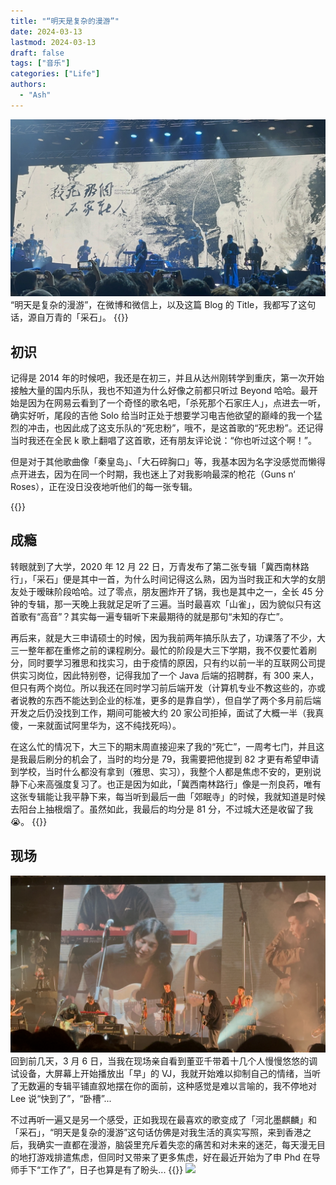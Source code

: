 ```yaml
---
title: "“明天是复杂的漫游”"
date: 2024-03-13
lastmod: 2024-03-13
draft: false
tags: ["音乐"]
categories: ["Life"]
authors:
  - "Ash"
---
```


![](header.jpg)
“明天是复杂的漫游”，在微博和微信上，以及这篇 Blog 的 Title，我都写了这句话，源自万青的「采石」。
{{<aplayer server="netease" type="song" id="1805289454">}}

## 初识
记得是 2014 年的时候吧，我还是在初三，并且从达州刚转学到重庆，第一次开始接触大量的国内乐队，我也不知道为什么好像之前都只听过 Beyond 哈哈。最开始是因为在网易云看到了一个奇怪的歌名吧，「杀死那个石家庄人」，点进去一听，确实好听，尾段的吉他 Solo 给当时正处于想要学习电吉他欲望的巅峰的我一个猛烈的冲击，也因此成了这支乐队的“死忠粉”，哦不，是这首歌的“死忠粉”。还记得当时我还在全民 k 歌上翻唱了这首歌，还有朋友评论说：“你也听过这个啊！”。

但是对于其他歌曲像「秦皇岛」、「大石碎胸口」等，我基本因为名字没感觉而懒得点开进去，因为在同一个时期，我也迷上了对我影响最深的枪花（Guns n‘ Roses），正在没日没夜地听他们的每一张专辑。

{{<aplayer server="netease" type="song" id="386844">}}

## 成瘾
转眼就到了大学，2020 年 12 月 22 日，万青发布了第二张专辑「冀西南林路行」，「采石」便是其中一首，为什么时间记得这么熟，因为当时我正和大学的女朋友处于暧昧阶段哈哈。过了零点，朋友圈炸开了锅，我也是其中之一，全长 45 分钟的专辑，那一天晚上我就足足听了三遍。当时最喜欢「山雀」，因为貌似只有这首歌有“高音”？其实每一遍专辑听下来最期待的就是那句“未知的存亡”。

再后来，就是大三申请硕士的时候，因为我前两年搞乐队去了，功课落了不少，大三一整年都在重修之前的课程刷分。最忙的阶段是大三下学期，我不仅要忙着刷分，同时要学习雅思和找实习，由于疫情的原因，只有约以前一半的互联网公司提供实习岗位，因此特别卷，记得我加了一个 Java 后端的招聘群，有 300 来人，但只有两个岗位。所以我还在同时学习前后端开发（计算机专业不教这些的，亦或者说教的东西不能达到企业的标准，更多的是靠自学），但自学了两个多月前后端开发之后仍没找到工作，期间可能被大约 20 家公司拒掉，面试了大概一半（我真傻，一来就面试阿里华为，这不纯找死吗）。

在这么忙的情况下，大三下的期末周直接迎来了我的“死亡”，一周考七门，并且这是我最后刷分的机会了，当时的均分是 79，我需要把他提到 82 才更有希望申请到学校，当时什么都没有拿到（雅思、实习），我整个人都是焦虑不安的，更别说静下心来高强度复习了。也正是因为如此，「冀西南林路行」像是一剂良药，唯有这张专辑能让我平静下来，每当听到最后一曲「郊眠寺」的时候，我就知道是时候去阳台上抽根烟了。虽然如此，我最后的均分是 81 分，不过城大还是收留了我 😭。
{{<aplayer server="netease" type="song" id="1805289414">}}

## 现场
![](1.png)
回到前几天，3 月 6 日，当我在现场亲自看到董亚千带着十几个人慢慢悠悠的调试设备，大屏幕上开始播放出「早」的 VJ，我就开始难以抑制自己的情绪，当听了无数遍的专辑平铺直叙地摆在你的面前，这种感觉是难以言喻的，我不停地对 Lee 说“快到了”，“卧槽”...

不过再听一遍又是另一个感受，正如我现在最喜欢的歌变成了「河北墨麒麟」和「采石」，“明天是复杂的漫游”这句话仿佛是对我生活的真实写照，来到香港之后，我确实一直都在漫游，脑袋里充斥着失恋的痛苦和对未来的迷茫，每天漫无目的地打游戏排遣焦虑，但同时又带来了更多焦虑，好在最近开始为了申 Phd 在导师手下“工作了”，日子也算是有了盼头...
{{<aplayer server="netease" type="song" id="1805290318">}}
![](2.png)
